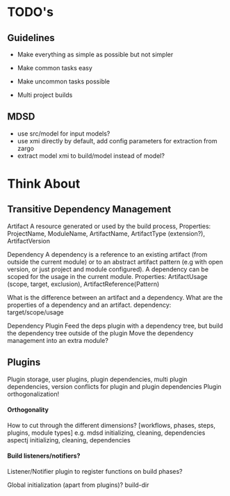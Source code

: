 TODO's
======

Guidelines
----------

* Make everything as simple as possible but not simpler
* Make common tasks easy
* Make uncommon tasks possible

* Multi project builds

MDSD
----
* use src/model for input models?
* use xmi directly by default, add config parameters for extraction from zargo
* extract model xmi to build/model instead of model?


Think About
===========

Transitive Dependency Management
--------------------------------

Artifact
A resource generated or used by the build process,
Properties: ProjectName, ModuleName, ArtifactName, ArtifactType (extension?), ArtifactVersion

Dependency
A dependency is a reference to an existing artifact (from outside the current module) or to an abstract artifact pattern
(e.g with open version, or just project and module configured).
A dependency can be scoped for the usage in the current module.
Properties: ArtifactUsage (scope, target, exclusion), ArtifactReference(Pattern)

What is the difference between an artifact and a dependency. What are the properties of a dependency and an artifact.
dependency: target/scope/usage

Dependency Plugin
Feed the deps plugin with a dependency tree, but build the dependency tree outside of the plugin
Move the dependency management into an extra module?


Plugins
-------
Plugin storage, user plugins, plugin dependencies, multi plugin dependencies, version conflicts for plugin and plugin dependencies
Plugin orthogonalization!

#### Orthogonality
How to cut through the different dimensions?
[workflows, phases, steps, plugins, module types]
e.g.
mdsd initializing, cleaning, dependencies
aspectj initializing, cleaning, dependencies


#### Build listeners/notifiers?
Listener/Notifier plugin to register functions on build phases?

Global initialization (apart from plugins)?
build-dir
